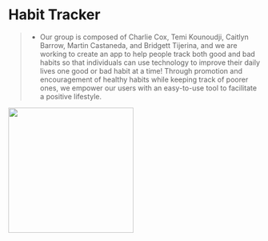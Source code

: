 # Habit Tracker
> - Our group is composed of Charlie Cox, Temi Kounoudji, Caitlyn Barrow, 
Martin Castaneda, and Bridgett Tijerina, and we are working to create an 
app to help people track both good and bad habits so that individuals can
use technology to improve their daily lives one good or bad habit at a time!
Through promotion and encouragement of healthy habits while keeping track
of poorer ones, we empower our users with an easy-to-use tool to facilitate
a positive lifestyle.

<!---
## Table of Contents
* [General Info](#general-information)
* [Technologies Used](#technologies-used)
* [Features](#features)
* [Screenshots](#screenshots)
* [Setup](#setup)
* [Usage](#usage)
* [Project Status](#project-status)
* [Room for Improvement](#room-for-improvement)
* [Acknowledgements](#acknowledgements)
* [Contact](#contact) -->
 <!--- * [License](#license) -->


<!---
## General Information
- Provide general information about your project here.
- What problem does it (intend to) solve?
- What is the purpose of your project?
- Why did you undertake it?
<!-- You don't have to answer all the questions - just the ones relevant to your project. -->

<!---
## Technologies Used
- Tech 1 - version 1.0
- Tech 2 - version 2.0
- Tech 3 - version 3.0


## Features
- Calendar which marks and tracks which days the user engaged in either an unfavorable or healthy habit.
- Customizable habits, fit with a description and goal.


## Screenshots

<!-- If you have screenshots you'd like to share, include them here. -->
<img src="https://i.imgur.com/vhFRLWw.png" width="250" height="250">


<!---
## Setup
What are the project requirements/dependencies? Where are they listed? A requirements.txt or a Pipfile.lock file perhaps? Where is it located?

Proceed to describe how to install / setup one's local environment / get started with the project.


## Usage
How does one go about using it?
Provide various use cases and code examples here.

`write-your-code-here`


## Project Status
Project is: _in progress_ / _complete_ / _no longer being worked on_. If you are no longer working on it, provide reasons why.


## Room for Improvement
Include areas you believe need improvement / could be improved. Also add TODOs for future development.

Room for improvement:
- Improvement to be done 1
- Improvement to be done 2

To do:
- Feature to be added 1
- Feature to be added 2


## Acknowledgements
Give credit here.
- This project was inspired by...
- This project was based on [this tutorial](https://www.example.com).
- Many thanks to...


## Contact
Created by [@flynerdpl](https://www.flynerd.pl/) - feel free to contact me! 

<!-- Optional -->
<!-- ## License -->
<!-- This project is open source and available under the [... License](). -->

<!-- You don't have to include all sections - just the one's relevant to your project -->